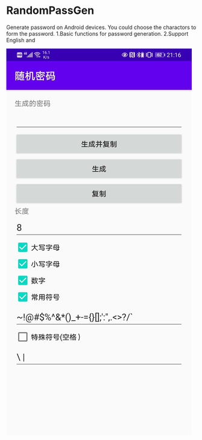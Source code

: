 # RandomPassGen
Generate password on Android devices. You could choose the charactors to form the password.
1.Basic functions for password generation.
2.Support English and 

![image](https://github.com/dy21/RandomPassGen/blob/master/images/20200621211639.jpg)
